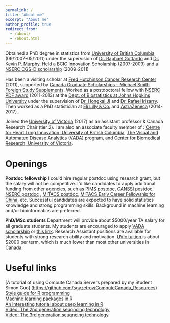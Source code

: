 ```yaml
---
permalink: /
title: "About me"
excerpt: "About me"
author_profile: true
redirect_from: 
  - /about/
  - /about.html
---
```


Obtained a PhD degree in statistics from [University of British Columbia](https://www.stat.ubc.ca) (09/2007-05/2011) under the supervision of [Dr. Raphael Gottardo](https://www.fredhutch.org/en/labs/profiles/gottardo-raphael.html) and [Dr. Kevin P. Murphy](https://research.google.com/pubs/KevinMurphy.html). Held a BCIC Innovation Scholarship (2007-2009) and a [NSERC CGS-D scholarship](https://www.nserc-crsng.gc.ca/Students-Etudiants/PG-CS/CGSD-BESCD_eng.asp) (2009-2011)
    
Has been a visiting scholar at [Fred Hutchinson Cancer Research Center](https://www.fredhutch.org/en.html) (2011), supported by [Canada Graduate Scholarships – Michael Smith Foreign Study Supplements](https://www.nserc-crsng.gc.ca/students-etudiants/pg-cs/cgsforeignstudy-bescetudeetranger_eng.asp). Worked as a postdoctoral fellow with [NSERC PDF award](https://www.nserc-crsng.gc.ca/students-etudiants/pd-np/pdf-bp_eng.asp) (2011-2013) at the [Dept. of Biostatistics at Johns Hopkins University](https://www.jhsph.edu/departments/biostatistics/index.html) under the supervision of [Dr. Hongkai Ji](http://biostat.jhsph.edu/~hji/) and [Dr. Rafael Irizarry](https://statistics.fas.harvard.edu/people/rafael-irizarry). Then worked as a PhD statistician at [Eli Lilly & Co.](https://www.lilly.com/)  and [AstraZeneca](https://www.astrazeneca.com/)  (2014-2017).
 
Joined the [University of Victoria](https://www.uvic.ca/science/math-statistics/) (2017) as an assistant professor & Canada Research Chair (tier 2).  I am also an associate faculty member of : [Centre for Heart Lung Innovation, University of British Columbia](https://www.hli.ubc.ca/), [The Visual and Automated Disease Analytics (VADA) program](http://vada.cs.umanitoba.ca), and [Center for Biomedical Research, University of Victoria](https://www.uvic.ca/research/centres/biomedical/index.php).


Openings
======
**Postdoc fellowship** I could hire regular postdoc using research grant, but the salary will not be competitive. I'd like candidates to apply additional funding from other agencies, such as [PIMS postdoc](https://www.pims.math.ca/scientific/postdoctoral), [CANSSI postdoc](http://www.canssi.ca/research-and-training-opportunities/canssi-postdoctoral-fellowships/), [NSERC postdoc](http://www.nserc-crsng.gc.ca/Students-Etudiants/PD-NP/PDF-BP_eng.asp) , [MITACS postdoc](https://www.mitacs.ca/en/programs/elevate), [MITACS Early Career Fellowship for China](https://www.mitacs.ca/en/programs/globalink/come-to-canada/early-career-fellowship-china), etc.  Successful candidates are expected to have solid statistics knowledge and strong programming skills. Background in machine learning and/or bioinformatics are preferred. 

**PhD/MSc students** Department will provide about $5000/year TA salary for all graduate students. My students are encouraged to apply [VADA scholarship](http://vada.cs.umanitoba.ca/admissions/application-form/)  or  [this link](http://www.math.uvic.ca/~xuekui/files/VADA.pdf). Research Assistant positions are available for students with strong research ability and motivation. 
[UVic tuition ](https://www.uvic.ca/vpfo/accounting/assets/docs/tuition/tuition-schedule.pdf) is about $2000 per term, which is much lower than most other universities in Canada.          


Useful links
======
[A tutorial of using Compute Canada Servers prepared by my Student Simon Guo] (https://github.com/sgyzetrov/ComputeCanada_Resources)    
[Style guide for R programming](http://adv-r.had.co.nz/Style.html)  
[Machine learning packages in R ](https://cran.r-project.org/web/views/MachineLearning.html)    
[An interesting tutorial about deep learning in R](https://www.datacamp.com/community/tutorials/keras-r-deep-learning)    
[Video: The 2nd generation seuqncing technology](https://www.youtube.com/watch?v=fCd6B5HRaZ8)    
[Video: The 3rd generation seuqncing technology](https://www.youtube.com/watch?v=v8p4ph2MAvI)    
